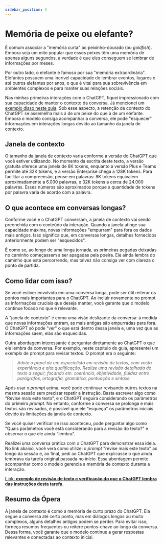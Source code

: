 ```yaml
---
sidebar_position: 4
---
```

# Memória de peixe ou elefante?
É comum associar a "memória curta" ao peixinho-dourado (ou *goldfish*). Embora seja um mito popular que esses peixes têm uma memória de apenas alguns segundos, a verdade é que eles conseguem se lembrar de informações por meses.

Por outro lado, o elefante é famoso por sua "memória extraordinária". Elefantes possuem uma incrível capacidade de lembrar eventos, lugares e até outros elefantes por anos, o que é vital para sua sobrevivência em ambientes complexos e para manter suas relações sociais.

Nas minhas primeiras interações com o ChatGPT, fiquei impressionado com sua capacidade de manter o contexto da conversa. Já mencionei um [exemplo disso neste guia](../construcao/porqueChatGPT#o-contexto-da-conversa). Sob esse aspecto, a retenção de contexto do ChatGPT se assemelha mais à de um peixe do que à de um elefante. Embora o modelo consiga acompanhar a conversa, ele pode "esquecer" informações em interações longas devido ao tamanho da janela de contexto.

## Janela de contexto
O tamanho da janela de contexto varia conforme a versão do ChatGPT que você estiver utilizando. No momento da escrita deste texto, a versão gratuita oferece uma janela de 8K tokens, enquanto a versão Plus e Teams permite até 32K tokens, e a versão Enterprise chega a 128K tokens. Para facilitar a compreensão, pense em palavras: 8K tokens equivalem aproximadamente a 6.000 palavras, e 32K tokens a cerca de 24.000 palavras. Esses números são aproximados porque a quantidade de tokens por palavra varia de acordo com a palavra.

## O que acontece em conversas longas?
Conforme você e o ChatGPT conversam, a janela de contexto vai sendo preenchida com o conteúdo da interação. Quando a janela atinge sua capacidade máxima, novas informações "empurram" para fora os dados mais antigos. Isso significa que, em conversas longas, detalhes fornecidos anteriormente podem ser "esquecidos".

É como se, ao longo de uma longa jornada, as primeiras pegadas deixadas no caminho começassem a ser apagadas pela poeira. Ele ainda lembra do caminho que está percorrendo, mas talvez não consiga ver com clareza o ponto de partida.

## Como lidar com isso?
Se você estiver envolvido em uma conversa longa, pode ser útil reiterar os pontos mais importantes para o ChatGPT. Ao incluir novamente no prompt as informações cruciais que deseja manter, você garante que o modelo continue focado no que é relevante.

A "janela de contexto" é como uma visão deslizante da conversa: à medida que novas informações entram, as mais antigas são empurradas para fora. O ChatGPT só pode "ver" o que está dentro dessa janela e, uma vez que as informações saem, elas são esquecidas.

Outra abordagem interessante é perguntar diretamente ao ChatGPT o que ele lembra da conversa. Por exemplo, neste capítulo do guia, apresentei um exemplo de prompt para revisar textos. O prompt era o seguinte:
>*Adote o papel de um especialista em revisão de textos, com vasta experiência e alta qualificação. Realize uma revisão detalhada do texto a seguir, focando em: coerência, objetividade, fluidez entre parágrafos, ortografia, gramática, pontuação e sintaxe.*

Após usar o *prompt* acima, você pode continuar revisando outros textos na mesma sessão sem precisar repetir a instrução. Basta escrever algo como "Revise mais este texto", e o ChatGPT seguirá considerando os parâmetros do primeiro *prompt*. No entanto, conforme a conversa se prolonga e mais textos são revisados, é possível que ele "esqueça" os parâmetros iniciais devido às limitações da janela de contexto.

Se você quiser verificar se isso aconteceu, pode perguntar algo como "Quais parâmetros você está considerando para a revisão do texto?" e observar o que ele ainda "lembra".

Realizei uma conversa prática com o ChatGPT para demonstrar essa ideia. No link abaixo, você verá como utilizei o *prompt* "revise mais este texto" ao longo da sessão e, ao final, pedi ao ChatGPT que explicasse o que ainda lembrava da tarefa original passada no início. Essa abordagem permite acompanhar como o modelo gerencia a memória de contexto durante a interação.

[Link: **exemplo de revisão de texto e verificação do que o ChatGPT lembra das instruções desta tarefa.**](https://chatgpt.com/share/671513e6-c7cc-8003-9b63-8dc17c9ff244)

## Resumo da Ópera
A janela de contexto é como a memória de curto prazo do ChatGPT. Ela segue a conversa até certo ponto, mas em diálogos longos ou muito complexos, alguns detalhes antigos podem se perder. Para evitar isso, forneça resumos frequentes ou reitere pontos-chave ao longo da conversa. Dessa forma, você garante que o modelo continue a gerar respostas relevantes e conectadas ao contexto inicial.